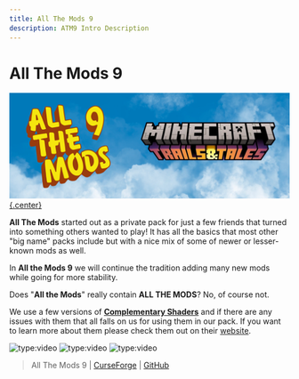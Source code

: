 ```yaml
---
title: All The Mods 9
description: ATM9 Intro Description
---  
```


# All The Mods 9

[![](img/atm9Logo.png){.center}](https://www.curseforge.com/minecraft/modpacks/all-the-mods-9)


**All The Mods** started out as a private pack for just a few friends that turned into something others wanted to play! It has all the basics that most other "big name" packs include but with a nice mix of some of newer or lesser-known mods as well. 

In **All the Mods 9** we will continue the tradition adding many new mods while going for more stability.

Does "**All the Mods**" really contain **ALL THE MODS**? No, of course not.

We use a few versions of **[Complementary Shaders](https://www.complementary.dev/shaders/)** and if there are any issues with them that all falls on us for using them in our pack. If you want to learn more about them please check them out on their [website](https://www.complementary.dev).

![type:video](https://youtube.com/embed/uGO90Cg7M2k)
![type:video](https://youtube.com/embed/S4zy6qQWq8U)
![type:video](https://youtube.com/embed/pugmsBEagBk)

> All The Mods 9 | [CurseForge](https://legacy.curseforge.com/minecraft/modpacks/all-the-mods-9) | [GitHub](https://github.com/AllTheMods/ATM-9)
